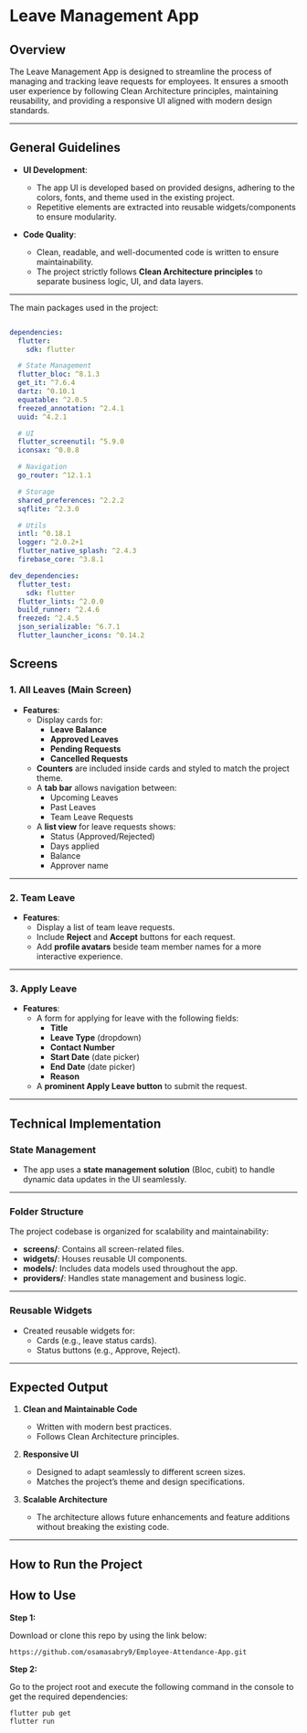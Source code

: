 # Leave Management App  

## **Overview**  
The Leave Management App is designed to streamline the process of managing and tracking leave requests for employees. It ensures a smooth user experience by following Clean Architecture principles, maintaining reusability, and providing a responsive UI aligned with modern design standards.  

---

## **General Guidelines**  
- **UI Development**:  
  - The app UI is developed based on provided designs, adhering to the colors, fonts, and theme used in the existing project.  
  - Repetitive elements are extracted into reusable widgets/components to ensure modularity.  

- **Code Quality**:  
  - Clean, readable, and well-documented code is written to ensure maintainability.  
  - The project strictly follows **Clean Architecture principles** to separate business logic, UI, and data layers.  

---

The main packages used in the project:

```yaml

dependencies:
  flutter:
    sdk: flutter

  # State Management
  flutter_bloc: ^8.1.3
  get_it: ^7.6.4
  dartz: ^0.10.1
  equatable: ^2.0.5
  freezed_annotation: ^2.4.1
  uuid: ^4.2.1

  # UI
  flutter_screenutil: ^5.9.0
  iconsax: ^0.0.8

  # Navigation
  go_router: ^12.1.1

  # Storage
  shared_preferences: ^2.2.2
  sqflite: ^2.3.0

  # Utils
  intl: ^0.18.1
  logger: ^2.0.2+1
  flutter_native_splash: ^2.4.3
  firebase_core: ^3.8.1

dev_dependencies:
  flutter_test:
    sdk: flutter
  flutter_lints: ^2.0.0
  build_runner: ^2.4.6
  freezed: ^2.4.5
  json_serializable: ^6.7.1
  flutter_launcher_icons: ^0.14.2
```

## **Screens**  

### **1. All Leaves (Main Screen)**  
- **Features**:  
  - Display cards for:  
    - **Leave Balance**  
    - **Approved Leaves**  
    - **Pending Requests**  
    - **Cancelled Requests**  
  - **Counters** are included inside cards and styled to match the project theme.  
  - A **tab bar** allows navigation between:  
    - Upcoming Leaves  
    - Past Leaves  
    - Team Leave Requests  
  - A **list view** for leave requests shows:  
    - Status (Approved/Rejected)  
    - Days applied  
    - Balance  
    - Approver name  

---

### **2. Team Leave**  
- **Features**:  
  - Display a list of team leave requests.  
  - Include **Reject** and **Accept** buttons for each request.  
  - Add **profile avatars** beside team member names for a more interactive experience.  

---

### **3. Apply Leave**  
- **Features**:  
  - A form for applying for leave with the following fields:  
    - **Title**  
    - **Leave Type** (dropdown)  
    - **Contact Number**  
    - **Start Date** (date picker)  
    - **End Date** (date picker)  
    - **Reason**  
  - A **prominent Apply Leave button** to submit the request.  

---

## **Technical Implementation**  

### **State Management**  
- The app uses a **state management solution** (Bloc, cubit) to handle dynamic data updates in the UI seamlessly.  

---

### **Folder Structure**  
The project codebase is organized for scalability and maintainability:  
- **screens/**: Contains all screen-related files.  
- **widgets/**: Houses reusable UI components.  
- **models/**: Includes data models used throughout the app.  
- **providers/**: Handles state management and business logic.  

---

### **Reusable Widgets**  
- Created reusable widgets for:  
  - Cards (e.g., leave status cards).  
  - Status buttons (e.g., Approve, Reject).  

---

## **Expected Output**  

1. **Clean and Maintainable Code**  
   - Written with modern best practices.  
   - Follows Clean Architecture principles.  

2. **Responsive UI**  
   - Designed to adapt seamlessly to different screen sizes.  
   - Matches the project’s theme and design specifications.  

3. **Scalable Architecture**  
   - The architecture allows future enhancements and feature additions without breaking the existing code.  

---

## **How to Run the Project**  
## How to Use

**Step 1:**

Download or clone this repo by using the link below:

```
https://github.com/osamasabry9/Employee-Attendance-App.git
```

**Step 2:**

Go to the project root and execute the following command in the console to get the required dependencies:

```
flutter pub get
flutter run
```

